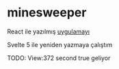 # minesweeper

React ile yazılmış
[uygulamayı](https://github.com/ShizukuIchi/minesweeper)

Svelte 5 ile yeniden yazmaya çalıştım

TODO:
View:372
second true geliyor
   <div class="mine__digits__outer"><Digit number={seconds}/></div>
